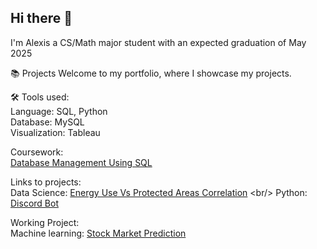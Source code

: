 ## Hi there 👋

I'm Alexis a CS/Math major student with an expected graduation of May 2025

📚 Projects
Welcome to my portfolio, where I showcase my projects.

🛠️ Tools used:<br/>
Language: SQL, Python <br/>
Database: MySQL<br/>
Visualization: Tableau <br/>

Coursework:  <br/>
[Database Management Using SQL](https://github.com/Yaten-Codes/Database-Management-Coursework)

Links to projects:<br/>
Data Science: [Energy Use Vs Protected Areas Correlation]([https://github.com/Yaten-Codes/Energy-Use-Vs-Protected-Areas/blob/main/Energy_Use.ipynb](https://github.com/Yaten-Codes/Energy-Use-Vs-Protected-Areas/tree/main)) <br/>
Python: [Discord Bot](https://github.com/Yaten-Codes/Discord-Bot-Project/blob/main/Latest_updated/Book_Bot.py)

Working Project:<br/>
Machine learning: [Stock Market Prediction](https://github.com/Yaten-Codes/Stock_market_prediction)




<!--  
Here are some ideas to get you started:
- 🔭 I’m currently working on ...
- 🌱 I’m currently learning ...
- 👯 I’m looking to collaborate on ...
- 🤔 I’m looking for help with ...
- 💬 Ask me about ...
- 📫 How to reach me: ...
- 😄 Pronouns: ...
- ⚡ Fun fact: ...
-->
